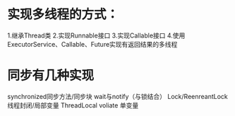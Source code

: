 
# 实现多线程的方式：
1.继承Thread类
2.实现Runnable接口
3.实现Callable接口
4.使用ExecutorService、Callable、Future实现有返回结果的多线程

# 同步有几种实现
synchronized同步方法/同步块
wait与notify（与锁结合） 
Lock/ReenreantLock
线程封闭/局部变量
ThreadLocal
voliate 单变量